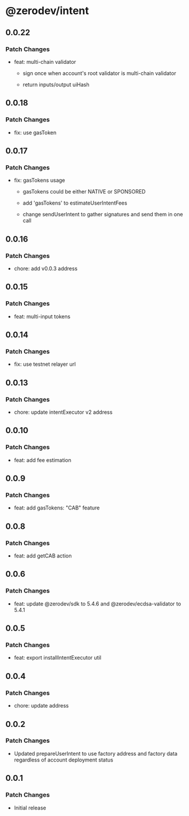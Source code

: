 # @zerodev/intent

## 0.0.22

### Patch Changes

- feat: multi-chain validator

  - sign once when account's root validator is multi-chain validator

  - return inputs/output uiHash

## 0.0.18

### Patch Changes

- fix: use gasToken

## 0.0.17

### Patch Changes

- fix: gasTokens usage

  - gasTokens could be either NATIVE or SPONSORED

  - add 'gasTokens' to estimateUserIntentFees

  - change sendUserIntent to gather signatures and send them in one call

## 0.0.16

### Patch Changes

- chore: add v0.0.3 address

## 0.0.15

### Patch Changes

- feat: multi-input tokens

## 0.0.14

### Patch Changes

- fix: use testnet relayer url

## 0.0.13

### Patch Changes

- chore: update intentExecutor v2 address

## 0.0.10

### Patch Changes

- feat: add fee estimation

## 0.0.9

### Patch Changes

- feat: add gasTokens: "CAB" feature

## 0.0.8

### Patch Changes

- feat: add getCAB action

## 0.0.6

### Patch Changes

- feat: update @zerodev/sdk to 5.4.6 and @zerodev/ecdsa-validator to 5.4.1

## 0.0.5

### Patch Changes

- feat: export installIntentExecutor util

## 0.0.4

### Patch Changes

- chore: update address

## 0.0.2

### Patch Changes

- Updated prepareUserIntent to use factory address and factory data regardless of account deployment status

## 0.0.1

### Patch Changes

- Initial release
